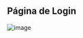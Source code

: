 ## Página de Login
![image](https://github.com/Alefz1/FormProject/assets/163669727/07ac4c45-fc32-492e-98f9-a4f514ce8599)

